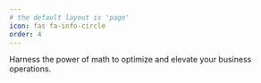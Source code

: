 ```yaml
---
# the default layout is 'page'
icon: fas fa-info-circle
order: 4
---
```

Harness the power of math to optimize and elevate your business operations.
<!-- > Add Markdown syntax content to file `_tabs/about.md`{: .filepath } and it will show up on this page.
{: .prompt-tip } -->
